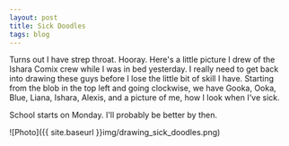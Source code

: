 ```yaml
---
layout: post
title: Sick Doodles
tags: blog
---
```


Turns out I have strep throat. Hooray. Here's a little picture I drew of the Ishara Comix crew while I was in bed yesterday. I really need to get back into drawing these guys before I lose the little bit of skill I have. Starting from the blob in the top left and going clockwise, we have Gooka, Ooka, Blue, Liana, Ishara, Alexis, and a picture of me, how I look when I've sick.

School starts on Monday. I'll probably be better by then.

![Photo]({{ site.baseurl }}img/drawing_sick_doodles.png)

